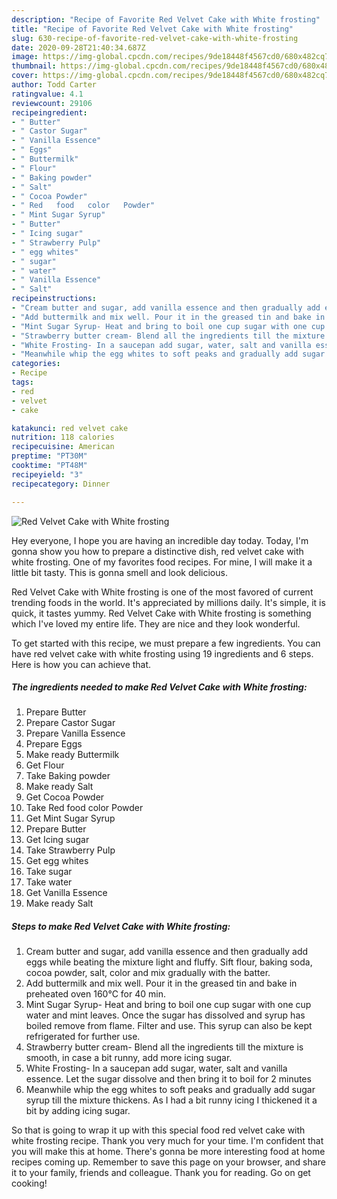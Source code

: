 ```yaml
---
description: "Recipe of Favorite Red Velvet Cake with White frosting"
title: "Recipe of Favorite Red Velvet Cake with White frosting"
slug: 630-recipe-of-favorite-red-velvet-cake-with-white-frosting
date: 2020-09-28T21:40:34.687Z
image: https://img-global.cpcdn.com/recipes/9de18448f4567cd0/680x482cq70/red-velvet-cake-with-white-frosting-recipe-main-photo.jpg
thumbnail: https://img-global.cpcdn.com/recipes/9de18448f4567cd0/680x482cq70/red-velvet-cake-with-white-frosting-recipe-main-photo.jpg
cover: https://img-global.cpcdn.com/recipes/9de18448f4567cd0/680x482cq70/red-velvet-cake-with-white-frosting-recipe-main-photo.jpg
author: Todd Carter
ratingvalue: 4.1
reviewcount: 29106
recipeingredient:
- " Butter"
- " Castor Sugar"
- " Vanilla Essence"
- " Eggs"
- " Buttermilk"
- " Flour"
- " Baking powder"
- " Salt"
- " Cocoa Powder"
- " Red   food   color   Powder"
- " Mint Sugar Syrup"
- " Butter"
- " Icing sugar"
- " Strawberry Pulp"
- " egg whites"
- " sugar"
- " water"
- " Vanilla Essence"
- " Salt"
recipeinstructions:
- "Cream butter and sugar, add vanilla essence and then gradually add eggs while beating the mixture light and fluffy. Sift flour, baking soda, cocoa powder, salt, color and mix gradually with the batter."
- "Add buttermilk and mix well. Pour it in the greased tin and bake in preheated oven 160°C for 40 min."
- "Mint Sugar Syrup- Heat and bring to boil one cup sugar with one cup water and mint leaves. Once the sugar has dissolved and syrup has boiled remove from flame. Filter and use. This syrup can also be kept refrigerated for further use."
- "Strawberry butter cream- Blend all the ingredients till the mixture is smooth, in case a bit runny, add more icing sugar."
- "White Frosting- In a saucepan add sugar, water, salt and vanilla essence. Let the sugar dissolve and then bring it to boil for 2 minutes"
- "Meanwhile whip the egg whites to soft peaks and gradually add sugar syrup till the mixture thickens. As I had a bit runny icing I thickened it a bit by adding icing sugar."
categories:
- Recipe
tags:
- red
- velvet
- cake

katakunci: red velvet cake 
nutrition: 118 calories
recipecuisine: American
preptime: "PT30M"
cooktime: "PT48M"
recipeyield: "3"
recipecategory: Dinner

---
```



![Red Velvet Cake with White frosting](https://img-global.cpcdn.com/recipes/9de18448f4567cd0/680x482cq70/red-velvet-cake-with-white-frosting-recipe-main-photo.jpg)

Hey everyone, I hope you are having an incredible day today. Today, I'm gonna show you how to prepare a distinctive dish, red velvet cake with white frosting. One of my favorites food recipes. For mine, I will make it a little bit tasty. This is gonna smell and look delicious.

Red Velvet Cake with White frosting is one of the most favored of current trending foods in the world. It's appreciated by millions daily. It's simple, it is quick, it tastes yummy. Red Velvet Cake with White frosting is something which I've loved my entire life. They are nice and they look wonderful.




To get started with this recipe, we must prepare a few ingredients. You can have red velvet cake with white frosting using 19 ingredients and 6 steps. Here is how you can achieve that.

<!--inarticleads1-->

##### The ingredients needed to make Red Velvet Cake with White frosting:

1. Prepare  Butter
1. Prepare  Castor Sugar
1. Prepare  Vanilla Essence
1. Prepare  Eggs
1. Make ready  Buttermilk
1. Get  Flour
1. Take  Baking powder
1. Make ready  Salt
1. Get  Cocoa Powder
1. Take  Red   food   color   Powder
1. Get  Mint Sugar Syrup
1. Prepare  Butter
1. Get  Icing sugar
1. Take  Strawberry Pulp
1. Get  egg whites
1. Take  sugar
1. Take  water
1. Get  Vanilla Essence
1. Make ready  Salt




<!--inarticleads2-->

##### Steps to make Red Velvet Cake with White frosting:

1. Cream butter and sugar, add vanilla essence and then gradually add eggs while beating the mixture light and fluffy. Sift flour, baking soda, cocoa powder, salt, color and mix gradually with the batter.
1. Add buttermilk and mix well. Pour it in the greased tin and bake in preheated oven 160°C for 40 min.
1. Mint Sugar Syrup- Heat and bring to boil one cup sugar with one cup water and mint leaves. Once the sugar has dissolved and syrup has boiled remove from flame. Filter and use. This syrup can also be kept refrigerated for further use.
1. Strawberry butter cream- Blend all the ingredients till the mixture is smooth, in case a bit runny, add more icing sugar.
1. White Frosting- In a saucepan add sugar, water, salt and vanilla essence. Let the sugar dissolve and then bring it to boil for 2 minutes
1. Meanwhile whip the egg whites to soft peaks and gradually add sugar syrup till the mixture thickens. As I had a bit runny icing I thickened it a bit by adding icing sugar.




So that is going to wrap it up with this special food red velvet cake with white frosting recipe. Thank you very much for your time. I'm confident that you will make this at home. There's gonna be more interesting food at home recipes coming up. Remember to save this page on your browser, and share it to your family, friends and colleague. Thank you for reading. Go on get cooking!
